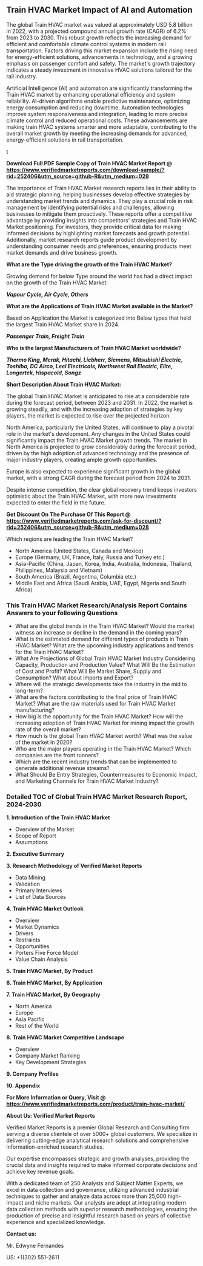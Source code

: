 <h2>Train HVAC Market Impact of AI and Automation</h2><p>The global Train HVAC market was valued at approximately USD 5.8 billion in 2022, with a projected compound annual growth rate (CAGR) of 6.2% from 2023 to 2030. This robust growth reflects the increasing demand for efficient and comfortable climate control systems in modern rail transportation. Factors driving this market expansion include the rising need for energy-efficient solutions, advancements in technology, and a growing emphasis on passenger comfort and safety. The market's growth trajectory indicates a steady investment in innovative HVAC solutions tailored for the rail industry.</p><p>Artificial Intelligence (AI) and automation are significantly transforming the Train HVAC market by enhancing operational efficiency and system reliability. AI-driven algorithms enable predictive maintenance, optimizing energy consumption and reducing downtime. Automation technologies improve system responsiveness and integration, leading to more precise climate control and reduced operational costs. These advancements are making train HVAC systems smarter and more adaptable, contributing to the overall market growth by meeting the increasing demands for advanced, energy-efficient solutions in rail transportation.</p>t</p><p id="" class=""><strong>Download Full PDF Sample Copy of Train HVAC Market Report @ <a href="https://www.verifiedmarketreports.com/download-sample/?rid=252406&utm_source=github-R&utm_medium=028" target="_blank">https://www.verifiedmarketreports.com/download-sample/?rid=252406&utm_source=github-R&utm_medium=028</a></strong></p><p>The importance of&nbsp;Train HVAC Market research reports lies in their ability to aid strategic planning, helping businesses develop effective strategies by understanding market trends and dynamics. They play a crucial role in risk management by identifying potential risks and challenges, allowing businesses to mitigate them proactively. These reports offer a competitive advantage by providing insights into competitors' strategies and Train HVAC Market positioning. For investors, they provide critical data for making informed decisions by highlighting market forecasts and growth potential. Additionally, market research reports guide product development by understanding consumer needs and preferences, ensuring products meet market demands and drive business growth.</p><p><strong>What are the&nbsp;Type driving the growth of the Train HVAC Market?</strong></p><p id="" class="">Growing demand for below Type around the world has had a direct impact on the growth of the Train HVAC Market:</p><em><strong>Vapour Cycle, Air Cycle, Others</strong></em></p><strong>What are the&nbsp;Applications&nbsp;of Train HVAC Market available in the Market?</strong></p><p id="" class="">Based on Application the Market is categorized into Below types that held the largest Train HVAC Market share In 2024.</p><em><strong>Passenger Train, Freight Train</strong></em></p><strong>Who is the largest Manufacturers of Train HVAC Market worldwide?</strong></p><p><em><strong>Thermo King, Merak, Hitachi, Liebherr, Siemens, Mitsubishi Electric, Toshiba, DC Airco, Leel Electricals, Northwest Rail Electric, Elite, Longertek, Hispacold, Songz</strong></em></p><p id="" class=""><strong>Short Description About Train HVAC Market:</strong></p><p>The global Train HVAC Market is anticipated to rise at a considerable rate during the forecast period, between 2023 and 2031. In 2022, the market is growing steadily, and with the increasing adoption of strategies by key players, the market is expected to rise over the projected horizon.</p><p>North America, particularly the United States, will continue to play a pivotal role in the market's development. Any changes in the United States could significantly impact the Train HVAC Market growth trends. The market in North America is projected to grow considerably during the forecast period, driven by the high adoption of advanced technology and the presence of major industry players, creating ample growth opportunities.</p><p>Europe is also expected to experience significant growth in the global market, with a strong CAGR during the forecast period from 2024 to 2031.</p><p>Despite intense competition, the clear global recovery trend keeps investors optimistic about the Train HVAC Market, with more new investments expected to enter the field in the future.</p><p id="" class=""><strong>Get Discount On The Purchase Of This Report @ <a href="https://www.verifiedmarketreports.com/ask-for-discount/?rid=252406&utm_source=github-R&utm_medium=028" target="_blank">https://www.verifiedmarketreports.com/ask-for-discount/?rid=252406&utm_source=github-R&utm_medium=028</a></strong></p>Which regions are leading the Train HVAC Market?</p><ul><li>North America (United States, Canada and Mexico)</li><li>Europe (Germany, UK, France, Italy, Russia and Turkey etc.)</li><li>Asia-Pacific (China, Japan, Korea, India, Australia, Indonesia, Thailand, Philippines, Malaysia and Vietnam)</li><li>South America (Brazil, Argentina, Columbia etc.)</li><li>Middle East and Africa (Saudi Arabia, UAE, Egypt, Nigeria and South Africa)</li></ul><h3 id="" class="">This Train HVAC Market Research/Analysis Report Contains Answers to your following Questions</h3><ul><li>What are the global trends in the Train HVAC Market? Would the market witness an increase or decline in the demand in the coming years?</li><li>What is the estimated demand for different types of products in Train HVAC Market? What are the upcoming industry applications and trends for the Train HVAC Market?</li><li>What Are Projections of Global Train HVAC Market Industry Considering Capacity, Production and Production Value? What Will Be the Estimation of Cost and Profit? What Will Be Market Share, Supply and Consumption? What about imports and Export?</li><li>Where will the strategic developments take the industry in the mid to long-term?</li><li>What are the factors contributing to the final price of Train HVAC Market? What are the raw materials used for Train HVAC Market manufacturing?</li><li>How big is the opportunity for the Train HVAC Market? How will the increasing adoption of Train HVAC Market for mining impact the growth rate of the overall market?</li><li>How much is the global Train HVAC Market worth? What was the value of the market In 2020?</li><li>Who are the major players operating in the Train HVAC Market? Which companies are the front runners?</li><li>Which are the recent industry trends that can be implemented to generate additional revenue streams?</li><li>What Should Be Entry Strategies, Countermeasures to Economic Impact, and Marketing Channels for Train HVAC Market Industry?</li></ul><h3 id="" class="">Detailed TOC of Global Train HVAC Market Research Report, 2024-2030</h3><p id="" class=""><strong>1. Introduction of the Train HVAC Market</strong></p><ul><li>Overview of the Market</li><li>Scope of Report</li><li>Assumptions</li></ul><p id="" class=""><strong>2. Executive Summary</strong></p><p id="" class=""><strong>3. Research Methodology of Verified Market Reports</strong></p><ul><li>Data Mining</li><li>Validation</li><li>Primary Interviews</li><li>List of Data Sources</li></ul><p id="" class=""><strong>4. Train HVAC Market Outlook</strong></p><ul><li>Overview</li><li>Market Dynamics</li><li>Drivers</li><li>Restraints</li><li>Opportunities</li><li>Porters Five Force Model</li><li>Value Chain Analysis</li></ul><p id="" class=""><strong>5. Train HVAC Market, By Product</strong></p><p id="" class=""><strong>6. Train HVAC Market, By Application</strong></p><p id="" class=""><strong>7. Train HVAC Market, By Geography</strong></p><ul><li>North America</li><li>Europe</li><li>Asia Pacific</li><li>Rest of the World</li></ul><p id="" class=""><strong>8. Train HVAC Market Competitive Landscape</strong></p><ul><li>Overview</li><li>Company Market Ranking</li><li>Key Development Strategies</li></ul><p id="" class=""><strong>9. Company Profiles</strong></p><p id="" class=""><strong>10. Appendix</strong></p><p id="" class=""><strong>For More Information or Query, Visit @ <a href="https://www.verifiedmarketreports.com/product/train-hvac-market/" target="_blank">https://www.verifiedmarketreports.com/product/train-hvac-market/</a></strong></p><p id="" class=""><strong>About Us: Verified Market Reports</strong></p><p id="" class="">Verified Market Reports is a premier Global Research and Consulting firm serving a diverse clientele of over 5000+ global customers. We specialize in delivering cutting-edge analytical research solutions and comprehensive information-enriched research studies.</p><p id="" class="">Our expertise encompasses strategic and growth analyses, providing the crucial data and insights required to make informed corporate decisions and achieve key revenue goals.</p><p id="" class="">With a dedicated team of 250 Analysts and Subject Matter Experts, we excel in data collection and governance, utilizing advanced industrial techniques to gather and analyze data across more than 25,000 high-impact and niche markets. Our analysts are adept at integrating modern data collection methods with superior research methodologies, ensuring the production of precise and insightful research based on years of collective experience and specialized knowledge.</p><p id="" class=""><strong>Contact us:</strong></p><p id="" class="">Mr. Edwyne Fernandes</p><p id="" class="">US: +1(302) 551-2611</p>